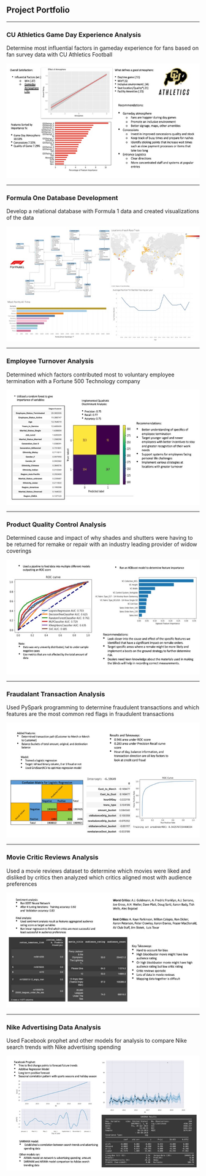 ## Project Portfolio

---

### CU Athletics Game Day Experience Analysis
Determine most influential factors in gameday experience for fans based on fan survey data with CU Athletics Football 

<img src="images/Slide1.jpeg?raw=true" width="533" height="300"/>

---

### Formula One Database Development
Develop a relational database with Formula 1 data and created visualizations of the data 

<img src="images/Slide2.jpeg?raw=true" width="533" height="300"/>

---

### Employee Turnover Analysis
Determined which factors contributed most to voluntary employee termination with a Fortune 500 Technology company   

<img src="images/Slide3.jpeg?raw=true" width="533" height="300"/>

---

### Product Quality Control Analysis
Determined cause and impact of why shades and shutters were having to be returned for remake or repair with an industry leading provider of widow coverings

<img src="images/Slide4.jpeg?raw=true" width="533" height="300"/>

---

### Fraudalant Transaction Analysis
Used PySpark programming to determine fraudulent transactions and which features are the most common red flags in fraudulent transactions

<img src="images/Slide5.jpeg?raw=true" width="533" height="300"/>

---

### Movie Critic Reviews Analysis
Used a movie reviews dataset to determine which movies were liked and disliked by critics then analyzed which critics aligned most with audience preferences 

<img src="images/Slide6.jpeg?raw=true" width="533" height="300"/>

---

### Nike Advertising Data Analysis 
Used Facebook prophet and other models for analysis to compare Nike search trends with Nike advertising spending 

<img src="images/Slide7.jpeg?raw=true" width="533" height="300"/>

<p style="font-size:11px">
